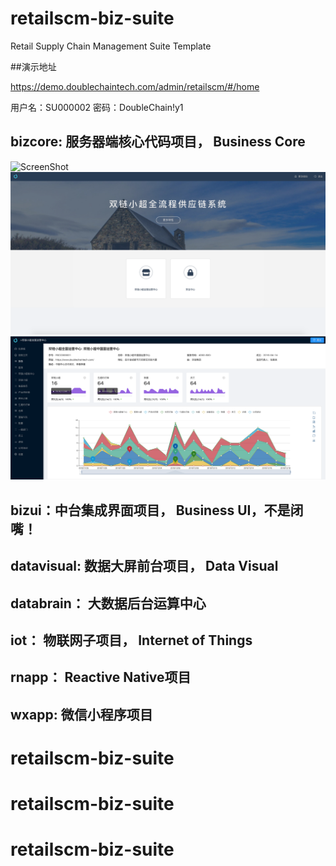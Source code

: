# retailscm-biz-suite
Retail Supply Chain Management Suite Template

##演示地址

https://demo.doublechaintech.com/admin/retailscm/#/home

用户名：SU000002
密码：DoubleChain!y1

## bizcore: 服务器端核心代码项目， Business Core

![ScreenShot](/doc/loginscreen.png)
![ScreenShot](/doc/homescreen.png)
![ScreenShot](/doc/rootapp.png)




## bizui：中台集成界面项目， Business UI，不是闭嘴！
## datavisual: 数据大屏前台项目， Data Visual
## databrain： 大数据后台运算中心
## iot： 物联网子项目， Internet of Things
## rnapp： Reactive Native项目
## wxapp: 微信小程序项目



# retailscm-biz-suite 
# retailscm-biz-suite 
# retailscm-biz-suite 
